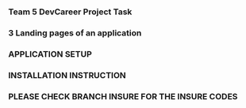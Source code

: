 ### Team 5 DevCareer Project Task

### 3 Landing pages of an application

### APPLICATION SETUP


### INSTALLATION INSTRUCTION

### PLEASE CHECK BRANCH INSURE FOR THE INSURE CODES
